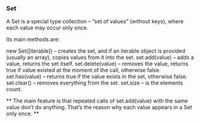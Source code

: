 ### Set

A Set is a special type collection – “set of values” (without keys), where each value may occur only once.

Its main methods are:

new Set([iterable]) – creates the set, and if an iterable object is provided (usually an array), copies values from it into the set.
set.add(value) – adds a value, returns the set itself.
set.delete(value) – removes the value, returns true if value existed at the moment of the call, otherwise false.
set.has(value) – returns true if the value exists in the set, otherwise false.
set.clear() – removes everything from the set.
set.size – is the elements count.

** The main feature is that repeated calls of set.add(value) with the same value don’t do anything. That’s the reason why each value appears in a Set only once. **
